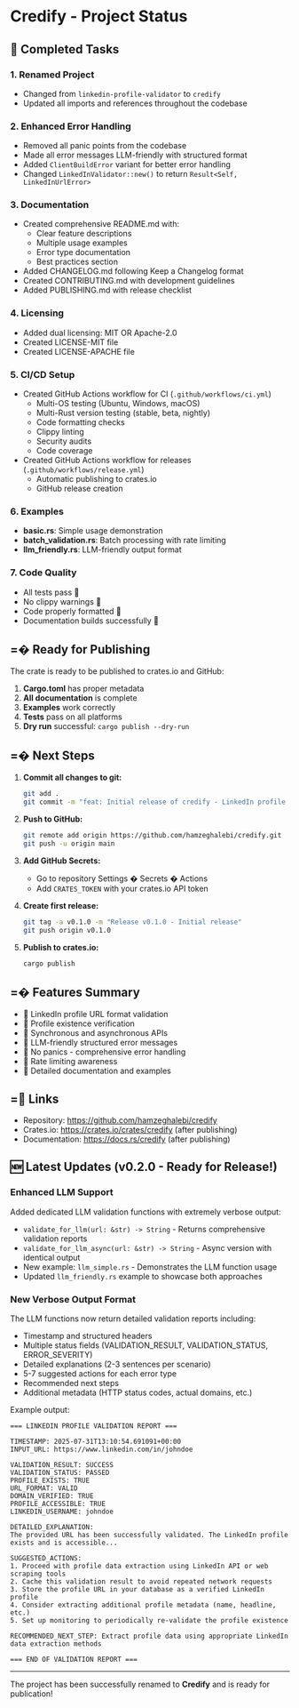 # Credify - Project Status

##  Completed Tasks

### 1. Renamed Project
- Changed from `linkedin-profile-validator` to `credify`
- Updated all imports and references throughout the codebase

### 2. Enhanced Error Handling
- Removed all panic points from the codebase
- Made all error messages LLM-friendly with structured format
- Added `ClientBuildError` variant for better error handling
- Changed `LinkedInValidator::new()` to return `Result<Self, LinkedInUrlError>`

### 3. Documentation
- Created comprehensive README.md with:
  - Clear feature descriptions
  - Multiple usage examples
  - Error type documentation
  - Best practices section
- Added CHANGELOG.md following Keep a Changelog format
- Created CONTRIBUTING.md with development guidelines
- Added PUBLISHING.md with release checklist

### 4. Licensing
- Added dual licensing: MIT OR Apache-2.0
- Created LICENSE-MIT file
- Created LICENSE-APACHE file

### 5. CI/CD Setup
- Created GitHub Actions workflow for CI (`.github/workflows/ci.yml`)
  - Multi-OS testing (Ubuntu, Windows, macOS)
  - Multi-Rust version testing (stable, beta, nightly)
  - Code formatting checks
  - Clippy linting
  - Security audits
  - Code coverage
- Created GitHub Actions workflow for releases (`.github/workflows/release.yml`)
  - Automatic publishing to crates.io
  - GitHub release creation

### 6. Examples
- **basic.rs**: Simple usage demonstration
- **batch_validation.rs**: Batch processing with rate limiting
- **llm_friendly.rs**: LLM-friendly output format

### 7. Code Quality
- All tests pass 
- No clippy warnings 
- Code properly formatted 
- Documentation builds successfully 

## =� Ready for Publishing

The crate is ready to be published to crates.io and GitHub:

1. **Cargo.toml** has proper metadata
2. **All documentation** is complete
3. **Examples** work correctly
4. **Tests** pass on all platforms
5. **Dry run** successful: `cargo publish --dry-run`

## =� Next Steps

1. **Commit all changes to git:**
   ```bash
   git add .
   git commit -m "feat: Initial release of credify - LinkedIn profile validator with LLM-friendly errors"
   ```

2. **Push to GitHub:**
   ```bash
   git remote add origin https://github.com/hamzeghalebi/credify.git
   git push -u origin main
   ```

3. **Add GitHub Secrets:**
   - Go to repository Settings � Secrets � Actions
   - Add `CRATES_TOKEN` with your crates.io API token

4. **Create first release:**
   ```bash
   git tag -a v0.1.0 -m "Release v0.1.0 - Initial release"
   git push origin v0.1.0
   ```

5. **Publish to crates.io:**
   ```bash
   cargo publish
   ```

## =� Features Summary

-  LinkedIn profile URL format validation
-  Profile existence verification
-  Synchronous and asynchronous APIs
-  LLM-friendly structured error messages
-  No panics - comprehensive error handling
-  Rate limiting awareness
-  Detailed documentation and examples

## = Links

- Repository: https://github.com/hamzeghalebi/credify
- Crates.io: https://crates.io/crates/credify (after publishing)
- Documentation: https://docs.rs/credify (after publishing)

## 🆕 Latest Updates (v0.2.0 - Ready for Release!)

### Enhanced LLM Support
Added dedicated LLM validation functions with extremely verbose output:
- `validate_for_llm(url: &str) -> String` - Returns comprehensive validation reports
- `validate_for_llm_async(url: &str) -> String` - Async version with identical output
- New example: `llm_simple.rs` - Demonstrates the LLM function usage
- Updated `llm_friendly.rs` example to showcase both approaches

### New Verbose Output Format
The LLM functions now return detailed validation reports including:
- Timestamp and structured headers
- Multiple status fields (VALIDATION_RESULT, VALIDATION_STATUS, ERROR_SEVERITY)
- Detailed explanations (2-3 sentences per scenario)
- 5-7 suggested actions for each error type
- Recommended next steps
- Additional metadata (HTTP status codes, actual domains, etc.)

Example output:
```
=== LINKEDIN PROFILE VALIDATION REPORT ===

TIMESTAMP: 2025-07-31T13:10:54.691091+00:00
INPUT_URL: https://www.linkedin.com/in/johndoe

VALIDATION_RESULT: SUCCESS
VALIDATION_STATUS: PASSED
PROFILE_EXISTS: TRUE
URL_FORMAT: VALID
DOMAIN_VERIFIED: TRUE
PROFILE_ACCESSIBLE: TRUE
LINKEDIN_USERNAME: johndoe

DETAILED_EXPLANATION:
The provided URL has been successfully validated. The LinkedIn profile exists and is accessible...

SUGGESTED_ACTIONS:
1. Proceed with profile data extraction using LinkedIn API or web scraping tools
2. Cache this validation result to avoid repeated network requests
3. Store the profile URL in your database as a verified LinkedIn profile
4. Consider extracting additional profile metadata (name, headline, etc.)
5. Set up monitoring to periodically re-validate the profile existence

RECOMMENDED_NEXT_STEP: Extract profile data using appropriate LinkedIn data extraction methods

=== END OF VALIDATION REPORT ===
```

---

The project has been successfully renamed to **Credify** and is ready for publication!